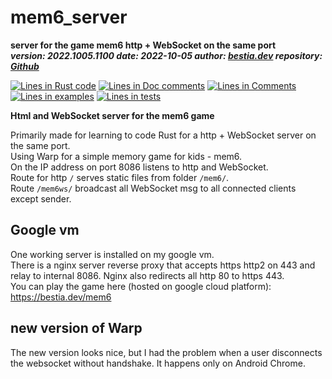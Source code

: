 # mem6_server

[comment]: # (auto_cargo_toml_to_md start)

**server for the game mem6 http + WebSocket on the same port**  
***version: 2022.1005.1100 date: 2022-10-05 author: [bestia.dev](https://bestia.dev) repository: [Github](https://github.com/bestia-dev/mem6_game)***  

[comment]: # (auto_cargo_toml_to_md end)

[comment]: # (auto_lines_of_code start)
[![Lines in Rust code](https://img.shields.io/badge/Lines_in_Rust-271-green.svg)](https://github.com/bestia-dev/mem6_game/)
[![Lines in Doc comments](https://img.shields.io/badge/Lines_in_Doc_comments-35-blue.svg)](https://github.com/bestia-dev/mem6_game/)
[![Lines in Comments](https://img.shields.io/badge/Lines_in_comments-77-purple.svg)](https://github.com/bestia-dev/mem6_game/)
[![Lines in examples](https://img.shields.io/badge/Lines_in_examples-0-yellow.svg)](https://github.com/bestia-dev/mem6_game/)
[![Lines in tests](https://img.shields.io/badge/Lines_in_tests-0-orange.svg)](https://github.com/bestia-dev/mem6_game/)

[comment]: # (auto_lines_of_code end)

**Html and WebSocket server for the mem6 game**  

Primarily made for learning to code Rust for a http + WebSocket server on the same port.  
Using Warp for a simple memory game for kids - mem6.  
On the IP address on port 8086 listens to http and WebSocket.  
Route for http `/` serves static files from folder `/mem6/`.  
Route `/mem6ws/` broadcast all WebSocket msg to all connected clients except sender.  

## Google vm

One working server is installed on my google vm.  
There is a nginx server reverse proxy that accepts https http2 on 443 and relay to internal 8086.
Nginx also redirects all http 80 to https 443.  
You can play the game here (hosted on google cloud platform):  
<https://bestia.dev/mem6>  

## new version of Warp

The new version looks nice, but I had the problem when a user disconnects the websocket without handshake. It happens only on Android Chrome.  
